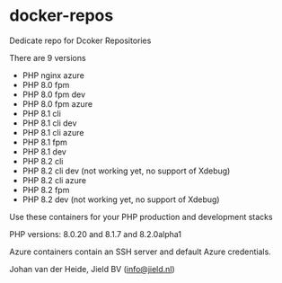 # docker-repos

Dedicate repo for Dcoker Repositories

There are 9 versions

* PHP nginx azure
* PHP 8.0 fpm
* PHP 8.0 fpm dev
* PHP 8.0 fpm azure
* PHP 8.1 cli
* PHP 8.1 cli dev
* PHP 8.1 cli azure
* PHP 8.1 fpm
* PHP 8.1 dev
* PHP 8.2 cli
* PHP 8.2 cli dev (not working yet, no support of Xdebug)
* PHP 8.2 cli azure
* PHP 8.2 fpm
* PHP 8.2 dev (not working yet, no support of Xdebug)

Use these containers for your PHP production and development stacks

PHP versions: 8.0.20 and 8.1.7 and 8.2.0alpha1

Azure containers contain an SSH server and default Azure credentials.

Johan van der Heide, Jield BV (info@jield.nl)